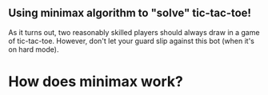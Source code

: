 ## Using minimax algorithm to "solve" tic-tac-toe!

As it turns out, two reasonably skilled players should always draw in a game of tic-tac-toe. However, don't let your guard slip against this bot (when it's on hard mode).

# How does minimax work?

